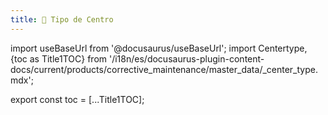 ```yaml
---
title: 🔵 Tipo de Centro
---
```


import useBaseUrl from '@docusaurus/useBaseUrl'; 
import Centertype, {toc as Title1TOC} from '/i18n/es/docusaurus-plugin-content-docs/current/products/corrective_maintenance/master_data/_center_type.mdx'; 

<Centertype/>


export const toc = [...Title1TOC];